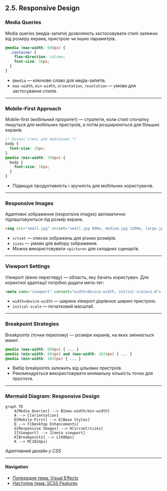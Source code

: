 ## 2.5. Responsive Design

### Media Queries

Media queries (медіа-запити) дозволяють застосовувати стилі залежно від розміру екрана, пристрою чи інших параметрів.

```css
@media (max-width: 600px) {
  .container {
    flex-direction: column;
    font-size: 16px;
  }
}
```
- `@media` — ключове слово для медіа-запитів.
- `max-width`, `min-width`, `orientation`, `resolution` — умови для застосування стилів.

---

### Mobile-First Approach

Mobile-first (мобільний пріоритет) — стратегія, коли стилі спочатку пишуться для мобільних пристроїв, а потім розширюються для більших екранів.

```css
/* Базові стилі для мобільних */
body {
  font-size: 16px;
}
@media (min-width: 768px) {
  body {
    font-size: 18px;
  }
}
```
- Підвищує продуктивність і зручність для мобільних користувачів.

---

### Responsive Images

Адаптивні зображення (responsive images) автоматично підлаштовуються під розмір екрана.

```html
<img src="small.jpg" srcset="small.jpg 600w, medium.jpg 1200w, large.jpg 2000w" sizes="(max-width: 600px) 100vw, 50vw" alt="Responsive cat">
```
- `srcset` — список зображень для різних розмірів.
- `sizes` — умови для вибору зображення.
- Можна використовувати `<picture>` для складних сценаріїв.

---

### Viewport Settings

Viewport (вікно перегляду) — область, яку бачить користувач. Для коректної адаптації потрібно додати мета-тег:

```html
<meta name="viewport" content="width=device-width, initial-scale=1.0">
```
- `width=device-width` — ширина viewport дорівнює ширині пристрою.
- `initial-scale` — початковий масштаб.

---

### Breakpoint Strategies

Breakpoints (точки перелому) — розміри екранів, на яких змінюється макет.

```css
@media (max-width: 600px) { ... }
@media (min-width: 601px) and (max-width: 1024px) { ... }
@media (min-width: 1025px) { ... }
```
- Вибір breakpoints залежить від цільових пристроїв.
- Рекомендується використовувати мінімальну кількість точок для простоти.

---

### Mermaid Diagram: Responsive Design

```mermaid
graph TD
    A[Media Queries] --> B[max-width/min-width]
    A --> C[orientation]
    D[Mobile-First] --> E[Base Styles]
    D --> F[Desktop Enhancements]
    G[Responsive Images] --> H[srcset/sizes]
    I[Viewport] --> J[meta viewport]
    K[Breakpoints] --> L[600px]
    K --> M[1024px]
```
_Адаптивний дизайн у CSS_

---

#### Navigation

- [Попередня тема: Visual Effects](2.4-visual-effects.md)
- [Наступна тема: SCSS Features](2.6-scss-features.md)
